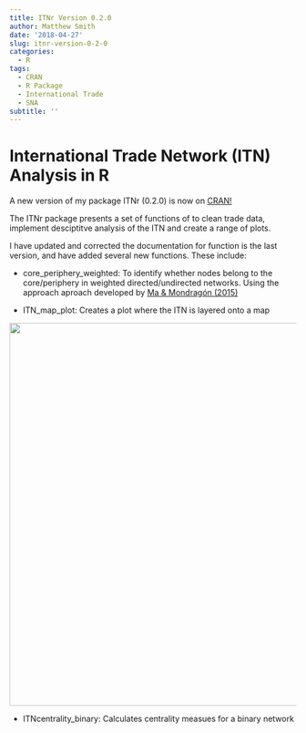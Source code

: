 ```yaml
---
title: ITNr Version 0.2.0
author: Matthew Smith
date: '2018-04-27'
slug: itnr-version-0-2-0
categories:
  - R
tags:
  - CRAN
  - R Package
  - International Trade
  - SNA
subtitle: ''
---
```

# International Trade Network (ITN) Analysis in R
A new version of my package ITNr (0.2.0) is now on [CRAN!](https://cran.r-project.org/web/packages/ITNr/index.html) 

The ITNr package presents a set of functions of to clean trade data, implement desciptitve analysis of the ITN and create a range of plots.

I have updated and corrected the documentation for function is the last version, and have added several new functions. These include:  

* core_periphery_weighted: To identify whether nodes belong to the core/periphery in weighted directed/undirected networks. Using the approach aproach developed by [Ma & Mondragón (2015)](http://journals.plos.org/plosone/article?id=10.1371/journal.pone.0119678)

* ITN_map_plot: Creates a plot where the ITN is layered onto a map

<img src="/post/2018-04-27-itnr-version-0-2-0_files/figure-html/world-1.png" width="672" />

* ITNcentrality_binary: Calculates centrality measues for a binary network
